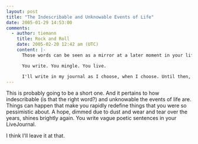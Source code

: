 ```yaml
---
layout: post
title: "The Indescribable and Unknowable Events of Life"
date: 2005-01-29 14:53:00
comments:
  - author: tiemann
    title: Rock and Roll
    date: 2005-02-20 12:42 am (UTC)
    content: |-
      Those words can be seen as a mirror at a later moment in your life.

      You write. You mingle. You live.

      I'll write in my journal as I choose, when I choose. Until then, not.
---
```


This is probably going to be a short one. And it pertains to how indescribable (is that the right word?) and unknowable the events of life are. Things can happen that make you rapidly redefine things that you were so pessimistic about. A hope, dimmed due to dust and wear and tear over the years, shines brightly again. You write vague poetic sentences in your LiveJournal.

I think I'll leave it at that.
